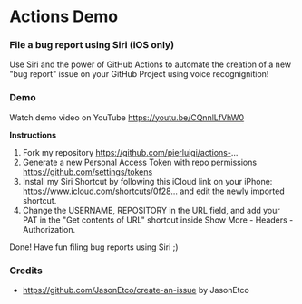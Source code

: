 # Actions Demo 

### File a bug report using Siri (iOS only)

Use Siri and the power of GitHub Actions to automate the creation of a new "bug report" issue on your GitHub Project using voice recognignition!

### Demo

Watch demo video on YouTube https://youtu.be/CQnnlLfVhW0

**Instructions**

1. Fork my repository https://github.com/pierluigi/actions-...
2. Generate a new Personal Access Token with repo permissions https://github.com/settings/tokens
3. Install my Siri Shortcut by following this iCloud link on your iPhone: https://www.icloud.com/shortcuts/0f28...
and edit the newly imported shortcut. 
4. Change the USERNAME, REPOSITORY in the URL field, and add your PAT in the "Get contents of URL" shortcut inside Show More -  Headers - Authorization.

Done! Have fun filing bug reports using Siri ;)

### Credits

- https://github.com/JasonEtco/create-an-issue by JasonEtco
